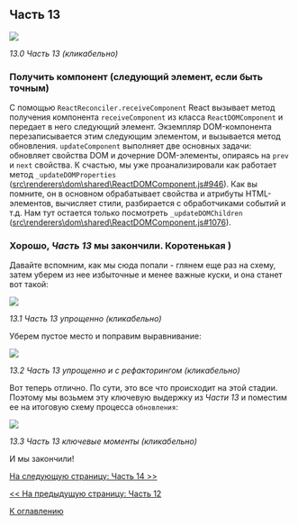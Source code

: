 ## Часть 13

[![](https://rawgit.com/Bogdan-Lyashenko/Under-the-hood-ReactJS/master/stack/images/13/part-13.svg)](https://rawgit.com/Bogdan-Lyashenko/Under-the-hood-ReactJS/master/stack/images/13/part-13.svg)

<em>13.0 Часть 13 (кликабельно)</em>

### Получить компонент (следующий элемент, если быть точным)

С помощью `ReactReconciler.receiveComponent` React вызывает метод получения компонента `receiveComponent` из класса `ReactDOMComponent` и передает в него следующий элемент. Экземпляр DOM-компонента перезаписывается этим следующим элементом, и вызывается метод обновления. `updateComponent` выполняет две основных задачи: обновляет свойства DOM и дочерние DOM-элементы, опираясь на `prev` и `next` свойства. К счастью, мы уже проанализировали как работает метод `_updateDOMProperties` ([src\renderers\dom\shared\ReactDOMComponent.js#946](https://github.com/facebook/react/blob/v15.4.2/src/renderers/dom/shared/ReactDOMComponent.js#L946)). Как вы помните, он в основном обрабатывает свойства и атрибуты HTML-элементов, вычисляет стили, разбирается с обработчиками событий и т.д. Нам тут остается только посмотреть `_updateDOMChildren` ([src\renderers\dom\shared\ReactDOMComponent.js#1076](https://github.com/facebook/react/blob/v15.4.2/src/renderers/dom/shared/ReactDOMComponent.js#L1076)).

### Хорошо, *Часть 13* мы закончили. Коротенькая )

Давайте вспомним, как мы сюда попали - глянем еще раз на схему, затем уберем из нее избыточные и менее важные куски, и она станет вот такой:

[![](https://rawgit.com/Bogdan-Lyashenko/Under-the-hood-ReactJS/master/stack/images/13/part-13-A.svg)](https://rawgit.com/Bogdan-Lyashenko/Under-the-hood-ReactJS/master/stack/images/13/part-13-A.svg)

<em>13.1 Часть 13 упрощенно (кликабельно)</em>

Уберем пустое место и поправим выравнивание:

[![](https://rawgit.com/Bogdan-Lyashenko/Under-the-hood-ReactJS/master/stack/images/13/part-13-B.svg)](https://rawgit.com/Bogdan-Lyashenko/Under-the-hood-ReactJS/master/stack/images/13/part-13-B.svg)

<em>13.2 Часть 13 упрощенно и с рефакторингом (кликабельно)</em>

Вот теперь отлично. По сути, это все что происходит на этой стадии. Поэтому мы возьмем эту ключевую выдержку из *Части 13* и поместим ее на итоговую схему процесса `обновления`:

[![](https://rawgit.com/Bogdan-Lyashenko/Under-the-hood-ReactJS/master/stack/images/13/part-13-C.svg)](https://rawgit.com/Bogdan-Lyashenko/Under-the-hood-ReactJS/master/stack/images/13/part-13-C.svg)

<em>13.3 Часть 13 ключевые моменты (кликабельно)</em>

И мы закончили!


[На следующую страницу: Часть 14 >>](./Part-14.md)

[<< На предыдущую страницу: Часть 12](./Part-12.md)


[К оглавлению](./README.md)
